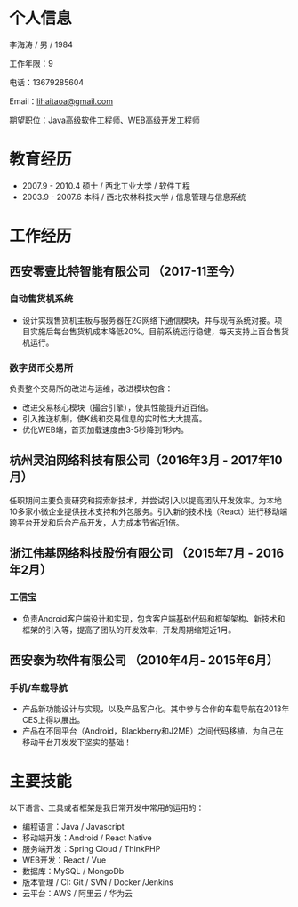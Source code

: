 # 个人信息
李海涛 / 男 / 1984

工作年限：9

电话：13679285604

Email：lihaitaoa@gmail.com

期望职位：Java高级软件工程师、WEB高级开发工程师

# 教育经历
- 2007.9 - 2010.4 硕士 / 西北工业大学 / 软件工程
- 2003.9 - 2007.6 本科 / 西北农林科技大学 / 信息管理与信息系统

# 工作经历

## 西安零壹比特智能有限公司 （2017-11至今）

### 自动售货机系统
- 设计实现售货机主板与服务器在2G网络下通信模块，并与现有系统对接。项目实施后每台售货机成本降低20%。目前系统运行稳健，每天支持上百台售货机运行。

### 数字货币交易所
负责整个交易所的改进与运维，改进模块包含：
- 改进交易核心模块（撮合引擎），使其性能提升近百倍。
- 引入推送机制，使K线和交易信息的实时性大大提高。
- 优化WEB端，首页加载速度由3-5秒降到1秒内。
## 杭州灵泊网络科技有限公司（2016年3月 - 2017年10月）
任职期间主要负责研究和探索新技术，并尝试引入以提高团队开发效率。为本地10多家小微企业提供技术支持和外包服务。引入新的技术栈（React）进行移动端跨平台开发和后台产品开发，人力成本节省近1倍。
## 浙江伟基网络科技股份有限公司 （2015年7月 - 2016年2月）
### 工信宝
- 负责Android客户端设计和实现，包含客户端基础代码和框架架构、新技术和框架的引入等，提高了团队的开发效率，开发周期缩短近1月。
## 西安泰为软件有限公司 （2010年4月- 2015年6月）
### 手机/车载导航
- 产品新功能设计与实现，以及产品客户化。其中参与合作的车载导航在2013年CES上得以展出。
- 产品在不同平台（Android，Blackberry和J2ME）之间代码移植，为自己在移动平台开发发下坚实的基础！

# 主要技能

以下语言、工具或者框架是我日常开发中常用的运用的：

- 编程语言：Java / Javascript
- 移动端开发：Android / React Native 
- 服务端开发：Spring Cloud / ThinkPHP
- WEB开发：React / Vue
- 数据库：MySQL / MongoDb
- 版本管理 / CI: Git / SVN / Docker /Jenkins
- 云平台：AWS / 阿里云 / 华为云
